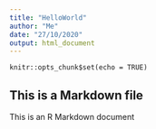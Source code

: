 ```yaml
---
title: "HelloWorld"
author: "Me"
date: "27/10/2020"
output: html_document
---
```


```{r setup, include=FALSE}
knitr::opts_chunk$set(echo = TRUE)
```

## This is a Markdown file

This is an R Markdown document



